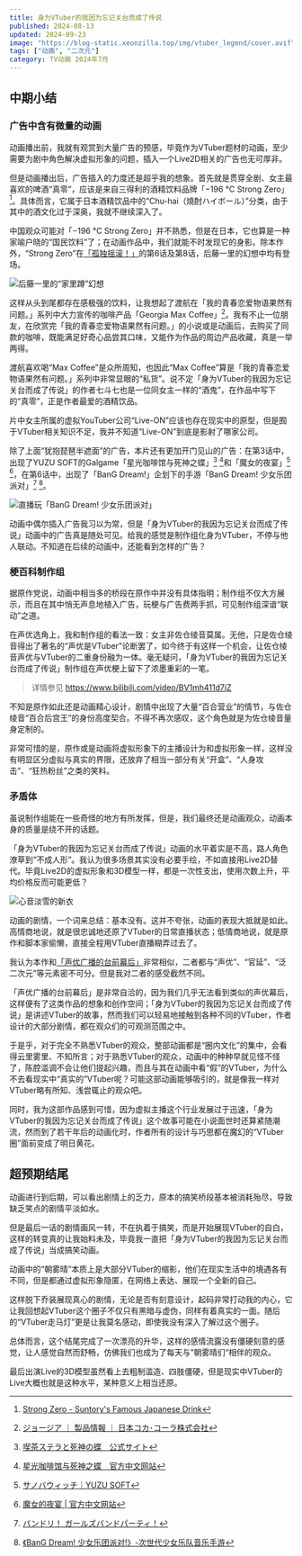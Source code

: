 ```yaml
---
title: 身为VTuber的我因为忘记关台而成了传说
published: 2024-08-13
updated: 2024-09-23
image: "https://blog-static.xeonzilla.top/img/vtuber_legend/cover.avif"
tags: ["动画", "二次元"]
category: TV动画 2024年7月
---
```

## 中期小结
### 广告中含有微量的动画
动画播出前，我就有观赏到大量广告的预感，毕竟作为VTuber题材的动画，至少需要为剧中角色解决虚拟形象的问题，插入一个Live2D相关的广告也无可厚非。

但是动画播出后，广告插入的力度还是超乎我的想象。首先就是贯穿全剧、女主最喜欢的啤酒“真零”，应该是来自三得利的酒精饮料品牌「−196 °C Strong Zero」[^1]。具体而言，它属于日本酒精饮品中的“Chu-hai（燒酎ハイボール）”分类，由于其中的酒文化过于深奥，我就不继续深入了。

中国观众可能对「−196 °C Strong Zero」并不熟悉，但是在日本，它也算是一种家喻户晓的“国民饮料”了；在动画作品中，我们就能不时发现它的身影。除本作外，“Strong Zero”在[「孤独摇滚！」](/posts/bocchi_the_rock/)的第6话及第8话，后藤一里的幻想中均有登场。

![后藤一里的“家里蹲”幻想](https://blog-static.xeonzilla.top/img/vtuber_legend/01.avif "后藤一里的“家里蹲”幻想")

这样从头到尾都存在感极强的饮料，让我想起了渡航在「我的青春恋爱物语果然有问题。」系列中大力宣传的咖啡产品「Georgia Max Coffee」[^2]。我有不止一位朋友，在欣赏完「我的青春恋爱物语果然有问题。」的小说或是动画后，去购买了同款的咖啡，既能满足好奇心品尝其口味，又能作为作品的周边产品收藏，真是一举两得。

渡航喜欢喝“Max Coffee”是众所周知，也因此“Max Coffee”算是「我的青春恋爱物语果然有问题。」系列中非常显眼的“私货”。说不定「身为VTuber的我因为忘记关台而成了传说」的作者七斗七也是一位同女主一样的“酒鬼”，在作品中写下的“真零”，正是作者最爱的酒精饮品。

片中女主所属的虚拟YouTuber公司“Live-ON”应该也存在现实中的原型，但是囿于VTuber相关知识不足，我并不知道“Live-ON”到底是影射了哪家公司。

除了上面“犹抱琵琶半遮面”的广告，本片还有更加开门见山的广告：在第3话中，出现了YUZU SOFT的Galgame「星光咖啡馆与死神之蝶」[^3] [^4]和「魔女的夜宴」[^5] [^6]，在第6话中，出现了「BanG Dream!」企划下的手游「BanG Dream! 少女乐团派对」[^7] [^8]。

![直播玩「BanG Dream! 少女乐团派对」](https://blog-static.xeonzilla.top/img/vtuber_legend/02.avif "直播玩「BanG Dream! 少女乐团派对」")

动画中偶尔插入广告我习以为常，但是「身为VTuber的我因为忘记关台而成了传说」动画中的广告真是随处可见。给我的感觉是制作组化身为VTuber，不停与他人联动。不知道在后续的动画中，还能看到怎样的广告？

### 梗百科制作组
据原作党说，动画中相当多的桥段在原作中并没有具体指明；制作组不仅大方展示，而且在其中悄无声息地植入广告，玩梗与广告费两手抓，可见制作组深谙“联动”之道。

在声优选角上，我和制作组的看法一致：女主非佐仓绫音莫属。无他，只是佐仓绫音得出了著名的“声优是VTuber”论断罢了，如今终于有这样一个机会，让佐仓绫音声优与VTuber的二重身份融为一体。毫无疑问，「身为VTuber的我因为忘记关台而成了传说」制作组在声优梗上留下了浓墨重彩的一笔。

>详情参见 <https://www.bilibili.com/video/BV1mh411d7iZ>

不知是原作如此还是动画精心设计，剧情中出现了大量“百合营业”的情节，与佐仓绫音“百合后宫王”的身份高度契合。不得不再次感叹，这个角色就是为佐仓绫音量身定制的。

非常可惜的是，原作或是动画将虚拟形象下的主播设计为和虚拟形象一样，这样没有明显区分虚拟与真实的界限，还放弃了相当一部分有关“开盒”、“人身攻击”、“狂热粉丝”之类的笑料。

### 矛盾体
虽说制作组能在一些奇怪的地方有所发挥，但是，我们最终还是动画观众，动画本身的质量是绕不开的话题。

「身为VTuber的我因为忘记关台而成了传说」动画的水平着实是不高，路人角色潦草到“不成人形”。我认为很多场景其实没有必要手绘，不如直接用Live2D替代。毕竟Live2D的虚拟形象和3D模型一样，都是一次性支出，使用次数上升，平均价格反而可能更低？

![心音淡雪的新衣](https://blog-static.xeonzilla.top/img/vtuber_legend/03.avif "心音淡雪的新衣")

动画的剧情，一个词来总结：基本没有。这并不夸张，动画的表现大抵就是如此。高情商地说，就是很忠诚地还原了VTuber的日常直播状态；低情商地说，就是原作和脚本家偷懒，直接全程用VTuber直播糊弄过去了。

我认为本作和[「声优广播的台前幕后」](https://xeonzilla.github.io/posts/seiyuradio/)非常相似，二者都与“声优”、“官延”、“泛二次元”等元素密不可分。但是我对二者的感受截然不同。

「声优广播的台前幕后」是非常自洽的，因为我们几乎无法看到类似的声优幕后，这样便有了这类作品的想象和创作空间；「身为VTuber的我因为忘记关台而成了传说」是讲述VTuber的故事，然而我们可以轻易地接触到各种不同的VTuber，作者设计的大部分剧情，都在观众们的可观测范围之中。

于是乎，对于完全不熟悉VTuber的观众，整部动画都是“圈内文化”的集中，会看得云里雾里、不知所言；对于熟悉VTuber的观众，动画中的种种早就见怪不怪了，陈腔滥调不会让他们提起兴趣，而且与其在动画中看“假”的VTuber，为什么不去看现实中“真实的”VTuber呢？可能这部动画能够吸引的，就是像我一样对VTuber略有所知、浅尝辄止的观众吧。

同时，我为这部作品感到可惜，因为虚拟主播这个行业发展过于迅速，「身为VTuber的我因为忘记关台而成了传说」这个故事可能在小说面世时还算紧随潮流，然而到了若干年后的动画化时，作者所有的设计与巧思都在魔幻的“VTuber圈”面前变成了明日黄花。

## 超预期结尾
动画进行到后期，可以看出剧情上的乏力，原本的搞笑桥段基本被消耗殆尽，导致缺乏笑点的剧情平淡如水。

但是最后一话的剧情画风一转，不在执着于搞笑，而是开始展现VTuber的自白，这样的转变真的让我始料未及，毕竟我一直把「身为VTuber的我因为忘记关台而成了传说」当成搞笑动画。

动画中的“朝雾晴”本质上是大部分VTuber的缩影，他们在现实生活中的境遇各有不同，但是都通过虚拟形象隐匿，在网络上表达、展现一个全新的自己。

这样脱下乔装展现真心的剧情，无论是否有刻意设计，起码非常打动我的内心，它让我回想起VTuber这个圈子不仅只有黑暗与虚伪，同样有着真实的一面。随后的“VTuber走马灯”更是让我莫名感动，即使我没有深入了解过这个圈子。

总体而言，这个结尾完成了一次漂亮的升华，这样的感情流露没有僵硬刻意的感觉，让人感觉自然而舒畅，仿佛我们也成为了每天与”朝雾晴们“相伴的观众。

最后出演Live的3D模型虽然看上去粗制滥造、四肢僵硬，但是现实中VTuber的Live大概也就是这种水平，某种意义上相当还原。

[^1]:[Strong Zero - Suntory's Famous Japanese Drink](https://en.strongzero.ch/)
[^2]:[ジョージア ｜ 製品情報 ｜ 日本コカ･コーラ株式会社](https://www.coca-cola.com/jp/ja/brands/georgia)
[^3]:[喫茶ステラと死神の蝶　公式サイト](https://www.yuzu-soft.com/products/stella/index.html)
[^4]:[星光咖啡馆与死神之蝶　官方中文网站](https://hikarifield.co.jp/stella/index.html)
[^5]:[サノバウィッチ｜YUZU SOFT](https://www.yuzu-soft.com/new/product/sothewitch/index.html)
[^6]:[魔女的夜宴 | 官方中文网站](https://hikarifield.co.jp/sothewitch/)
[^7]:[バンドリ！ ガールズバンドパーティ！](https://bang-dream.bushimo.jp/)
[^8]:[《BanG Dream! 少女乐团派对!》-次世代少女乐队音乐手游](https://game.bilibili.com/bangdream/)
